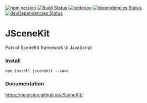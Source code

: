 [![npm version](https://badge.fury.io/js/jscenekit.svg)](https://www.npmjs.com/package/jscenekit)
[![Build Status](https://travis-ci.org/magicien/JSceneKit.svg?branch=master)](https://travis-ci.org/magicien/JSceneKit)
[![codecov](https://codecov.io/gh/magicien/JSceneKit/branch/master/graph/badge.svg)](https://codecov.io/gh/magicien/JSceneKit)
[![dependencies Status](https://david-dm.org/magicien/JSceneKit.svg)](https://david-dm.org/magicien/JSceneKit)
[![devDependencies Status](https://david-dm.org/magicien/JSceneKit/dev-status.svg)](https://david-dm.org/magicien/JSceneKit?type=dev)

# JSceneKit
Port of SceneKit framework to JavaScript

### Install

```
npm install jscenekit --save
```

### Documentation

https://magicien.github.io/JSceneKit/
